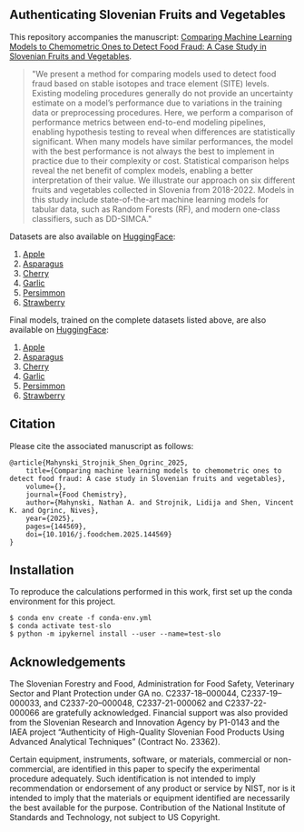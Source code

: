 Authenticating Slovenian Fruits and Vegetables
---
This repository accompanies the manuscript: [Comparing Machine Learning Models to Chemometric Ones to Detect Food Fraud: A Case Study in Slovenian Fruits and Vegetables](https://doi.org/10.1016/j.foodchem.2025.144569).

> "We present a method for comparing models used to detect food fraud based on stable isotopes and trace element (SITE) levels. Existing modeling procedures generally do not provide an uncertainty estimate on a model’s performance due to variations in the training data or preprocessing procedures.  Here, we perform a comparison of performance metrics between end-to-end modeling pipelines, enabling hypothesis testing to reveal when differences are statistically significant. When many models have similar performances, the model with the best performance is not always the best to implement in practice due to their complexity or cost. Statistical comparison helps reveal the net benefit of complex models, enabling a better interpretation of their value. We illustrate our approach on six different fruits and vegetables collected in Slovenia from 2018-2022.  Models in this study include state-of-the-art machine learning models for tabular data, such as Random Forests (RF), and modern one-class classifiers, such as DD-SIMCA."

Datasets are also available on [HuggingFace](https://huggingface.co/collections/mahynski/food-authenticity-66fb5fa3ecfbd9538190f2f8):
1. [Apple](https://huggingface.co/datasets/mahynski/slovenian-site-apple)
2. [Asparagus](https://huggingface.co/datasets/mahynski/slovenian-site-asparagus)
3. [Cherry](https://huggingface.co/datasets/mahynski/slovenian-site-cherry)
4. [Garlic](https://huggingface.co/datasets/mahynski/slovenian-site-garlic)
5. [Persimmon](https://huggingface.co/datasets/mahynski/slovenian-site-persimmon)
6. [Strawberry](https://huggingface.co/datasets/mahynski/slovenian-site-strawberry)

Final models, trained on the complete datasets listed above, are also available on [HuggingFace](https://huggingface.co/collections/mahynski/food-authenticity-66fb5fa3ecfbd9538190f2f8):
1. [Apple](https://huggingface.co/mahynski/slovenian-site-apple)
2. [Asparagus](https://huggingface.co/mahynski/slovenian-site-asparagus)
3. [Cherry](https://huggingface.co/mahynski/slovenian-site-cherry)
4. [Garlic](https://huggingface.co/mahynski/slovenian-site-garlic)
5. [Persimmon](https://huggingface.co/mahynski/slovenian-site-persimmon)
6. [Strawberry](https://huggingface.co/mahynski/slovenian-site-strawberry)

Citation
---
Please cite the associated manuscript as follows:

~~~code
@article{Mahynski_Strojnik_Shen_Ogrinc_2025, 
    title={Comparing machine learning models to chemometric ones to detect food fraud: A case study in Slovenian fruits and vegetables}, 
    volume={}, 
    journal={Food Chemistry}, 
    author={Mahynski, Nathan A. and Strojnik, Lidija and Shen, Vincent K. and Ogrinc, Nives}, 
    year={2025}, 
    pages={144569},
    doi={10.1016/j.foodchem.2025.144569}
} 
~~~

Installation
---
To reproduce the calculations performed in this work, first set up the conda environment for this project.
~~~code
$ conda env create -f conda-env.yml
$ conda activate test-slo
$ python -m ipykernel install --user --name=test-slo
~~~

Acknowledgements
---
The Slovenian Forestry and Food, Administration for Food Safety, Veterinary Sector and Plant Protection under GA no. C2337-18–000044, C2337-19–000033, and C2337-20–000048, C2337-21-000062 and C2337-22-000066 are gratefully acknowledged. Financial support was also provided from the Slovenian Research and Innovation Agency by P1-0143 and the IAEA project “Authenticity of High-Quality Slovenian Food Products Using Advanced Analytical Techniques” (Contract No. 23362). 

Certain equipment, instruments, software, or materials, commercial or non-commercial, are identified in this paper to specify the experimental procedure adequately. Such identification is not intended to imply recommendation or endorsement of any product or service by NIST, nor is it intended to imply that the materials or equipment identified are necessarily the best available for the purpose. Contribution of the National Institute of Standards and Technology, not subject to US Copyright.
